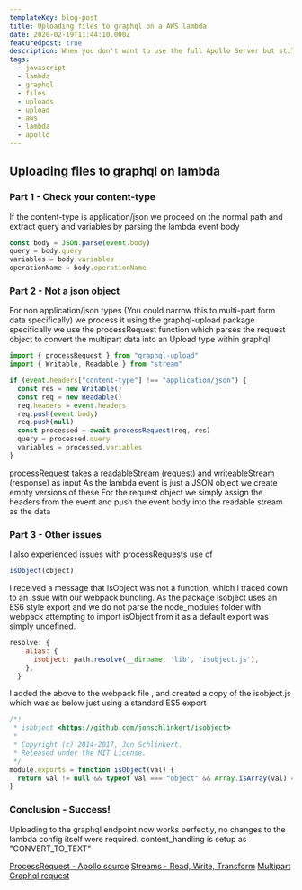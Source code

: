 ```yaml
---
templateKey: blog-post
title: Uploading files to graphql on a AWS lambda
date: 2020-02-19T11:44:10.000Z
featuredpost: true
description: When you don't want to use the full Apollo Server but still want to upload files to your graphql server on a lambda
tags:
  - javascript
  - lambda
  - graphql
  - files
  - uploads
  - upload
  - aws
  - lambda
  - apollo
---
```


## Uploading files to graphql on lambda

### Part 1 - Check your content-type

If the content-type is application/json we proceed on the normal path and extract query and variables by parsing the lambda event body

```javascript
const body = JSON.parse(event.body)
query = body.query
variables = body.variables
operationName = body.operationName
```

### Part 2 - Not a json object

For non application/json types (You could narrow this to multi-part form data specifically) we process it using the graphql-upload package
specifically we use the processRequest function which parses the request object to convert the multipart data into an Upload type within graphql

```javascript
import { processRequest } from "graphql-upload"
import { Writable, Readable } from "stream"

if (event.headers["content-type"] !== "application/json") {
  const res = new Writable()
  const req = new Readable()
  req.headers = event.headers
  req.push(event.body)
  req.push(null)
  const processed = await processRequest(req, res)
  query = processed.query
  variables = processed.variables
}
```

processRequest takes a readableStream (request) and writeableStream (response) as input
As the lambda event is just a JSON object we create empty versions of these
For the request object we simply assign the headers from the event and push the event body into the readable stream as the data

### Part 3 - Other issues

I also experienced issues with processRequests use of

```javascript
isObject(object)
```

I received a message that isObject was not a function, which i traced down to an issue with our webpack bundling.
As the package isobject uses an ES6 style export and we do not parse the node_modules folder with webpack attempting to import
isObject from it as a default export was simply undefined.

```javascript
resolve: {
    alias: {
      isobject: path.resolve(__dirname, 'lib', 'isobject.js'),
    },
  }
```

I added the above to the webpack file , and created a copy of the isobject.js which was as below just using a standard ES5 export

```javascript
/*!
 * isobject <https://github.com/jonschlinkert/isobject>
 *
 * Copyright (c) 2014-2017, Jon Schlinkert.
 * Released under the MIT License.
 */
module.exports = function isObject(val) {
  return val != null && typeof val === "object" && Array.isArray(val) === false
}
```

### Conclusion - Success!

Uploading to the graphql endpoint now works perfectly, no changes to the lambda config itself were required.
content_handling is setup as "CONVERT_TO_TEXT"

[ProcessRequest - Apollo source](https://github.com/jaydenseric/graphql-upload/blob/master/lib/processRequest.js)
[Streams - Read, Write, Transform](https://www.sandersdenardi.com/readable-writable-transform-streams-node/)
[Multipart Graphql request](https://github.com/jaydenseric/graphql-multipart-request-spec)
